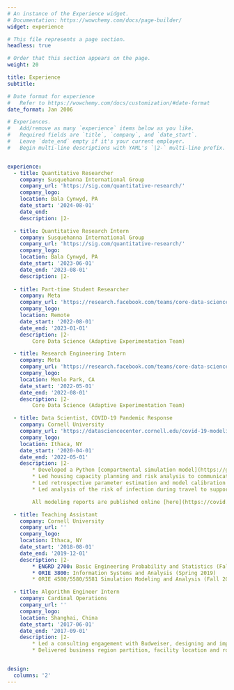 ```yaml
---
# An instance of the Experience widget.
# Documentation: https://wowchemy.com/docs/page-builder/
widget: experience

# This file represents a page section.
headless: true

# Order that this section appears on the page.
weight: 20

title: Experience
subtitle:

# Date format for experience
#   Refer to https://wowchemy.com/docs/customization/#date-format
date_format: Jan 2006

# Experiences.
#   Add/remove as many `experience` items below as you like.
#   Required fields are `title`, `company`, and `date_start`.
#   Leave `date_end` empty if it's your current employer.
#   Begin multi-line descriptions with YAML's `|2-` multi-line prefix.


experience:
  - title: Quantitative Researcher
    company: Susquehanna International Group
    company_url: 'https://sig.com/quantitative-research/'
    company_logo:
    location: Bala Cynwyd, PA
    date_start: '2024-08-01'
    date_end:
    description: |2-

  - title: Quantitative Research Intern
    company: Susquehanna International Group
    company_url: 'https://sig.com/quantitative-research/'
    company_logo:
    location: Bala Cynwyd, PA
    date_start: '2023-06-01'
    date_end: '2023-08-01'
    description: |2-
        
  - title: Part-time Student Researcher
    company: Meta
    company_url: 'https://research.facebook.com/teams/core-data-science/'
    company_logo:
    location: Remote
    date_start: '2022-08-01'
    date_end: '2023-01-01'
    description: |2-
        Core Data Science (Adaptive Experimentation Team)

  - title: Research Engineering Intern
    company: Meta
    company_url: 'https://research.facebook.com/teams/core-data-science/'
    company_logo:
    location: Menlo Park, CA
    date_start: '2022-05-01'
    date_end: '2022-08-01'
    description: |2-
        Core Data Science (Adaptive Experimentation Team)

  - title: Data Scientist, COVID-19 Pandemic Response
    company: Cornell University
    company_url: 'https://datasciencecenter.cornell.edu/covid-19-modeling/'
    company_logo:
    location: Ithaca, NY
    date_start: '2020-04-01'
    date_end: '2022-05-01'
    description: |2-
        * Developed a Python [compartmental simulation model](https://github.com/peter-i-frazier/group-testing) to forecast epidemiological outcomes in college environments
        * Led housing capacity planning and risk analysis to communicate with stakeholders
        * Led retrospective parameter estimation and model calibration analysis for the 20-21 academic year
        * Led analysis of the risk of infection during travel to support travel policy decisions and communication with stakeholders

        All modeling reports are published online [here](https://covid.cornell.edu/testing/modeling/).

  - title: Teaching Assistant
    company: Cornell University
    company_url: ''
    company_logo:
    location: Ithaca, NY
    date_start: '2018-08-01'
    date_end: '2019-12-01'
    description: |2-
        * ENGRD 2700: Basic Engineering Probability and Statistics (Fall 2018)
        * ORIE 3800: Information Systems and Analysis (Spring 2019)
        * ORIE 4580/5580/5581 Simulation Modeling and Analysis (Fall 2019)

  - title: Algorithm Engineer Intern
    company: Cardinal Operations
    company_url: ''
    company_logo:
    location: Shanghai, China
    date_start: '2017-06-01'
    date_end: '2017-09-01'
    description: |2-
        * Led a consulting engagement with Budweiser, designing and implementing operations research software for managing warehouse operations
        * Delivered business region partition, facility location and route planning solutions for SF Express, a large courier company


design:
  columns: '2'
---
```

